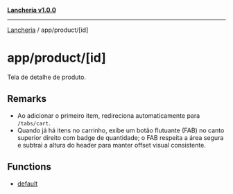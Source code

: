 [**Lancheria v1.0.0**](../../../README.md)

***

[Lancheria](../../../README.md) / app/product/\[id\]

# app/product/\[id\]

Tela de detalhe de produto.

## Remarks

- Ao adicionar o primeiro item, redireciona automaticamente para `/tabs/cart`.
- Quando já há itens no carrinho, exibe um botão flutuante (FAB) no canto superior direito
  com badge de quantidade; o FAB respeita a área segura e subtrai a altura do header
  para manter offset visual consistente.

## Functions

- [default](functions/default.md)
